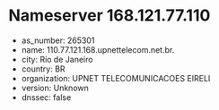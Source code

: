 # Nameserver 168.121.77.110

* as_number: 265301
* name: 110.77.121.168.upnettelecom.net.br.
* city: Rio de Janeiro
* country: BR
* organization: UPNET TELECOMUNICACOES EIRELI
* version: Unknown
* dnssec: false
